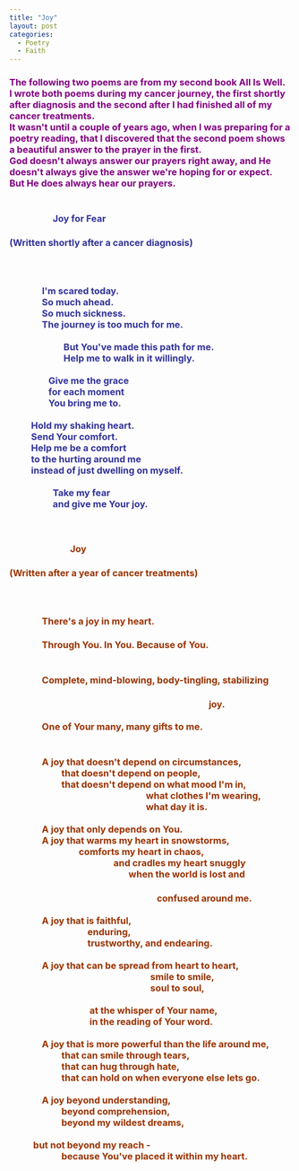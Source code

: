 ```yaml
---
title: "Joy"
layout: post
categories:
  - Poetry
  - Faith
---
```

<h3 style="text-align: left;"><span style="color: #800080;">The following two poems are from my second book All Is Well. </span><br /><span style="color: #800080;"> I wrote both poems during my cancer journey, the first shortly after diagnosis and the second after I had finished all of my cancer treatments.</span><br /><span style="color: #800080;"> It wasn't until a couple of years ago, when I was preparing for a poetry reading, that I discovered that the second poem shows a beautiful answer to the prayer in the first.</span><br /><span style="color: #800080;"> God doesn't always answer our prayers right away, and He doesn't always give the answer we're hoping for or expect.</span><br /><span style="color: #800080;"> But He does always hear our prayers.</span></h3>
<h3 style="text-align: left;"><br /><span style="color: #333399;"><strong>&nbsp; &nbsp; &nbsp; &nbsp; &nbsp; &nbsp; &nbsp; &nbsp; &nbsp; &nbsp; Joy for Fear </strong></span></h3>
<h3 style="text-align: left;"><span style="color: #333399;"><strong>(Written shortly after a cancer diagnosis)</strong></span></h3>
<h3 style="text-align: left;">&nbsp;</h3>
<h3 style="text-align: left;"><span style="color: #333399;"><strong>&nbsp; &nbsp; &nbsp; &nbsp; &nbsp; &nbsp; &nbsp; &nbsp;</strong>I'm scared today.</span><br /><span style="color: #333399;">&nbsp; &nbsp; &nbsp; &nbsp; &nbsp; &nbsp; &nbsp; &nbsp;So much ahead.</span><br /><span style="color: #333399;">&nbsp; &nbsp; &nbsp; &nbsp; &nbsp; &nbsp; &nbsp; &nbsp;So much sickness.</span><br /><span style="color: #333399;">&nbsp; &nbsp; &nbsp; &nbsp; &nbsp; &nbsp; &nbsp; &nbsp;The journey is too much for me.</span><br /> <br /><span style="color: #333399;">&nbsp; &nbsp; &nbsp; &nbsp; &nbsp; &nbsp; &nbsp; &nbsp; &nbsp; &nbsp; &nbsp; &nbsp; &nbsp;But You've made this path for me.</span><br /><span style="color: #333399;">&nbsp; &nbsp; &nbsp; &nbsp; &nbsp; &nbsp; &nbsp; &nbsp; &nbsp; &nbsp; &nbsp; &nbsp; &nbsp;Help me to walk in it willingly.</span><br /> <br /><span style="color: #333399;">&nbsp; &nbsp; &nbsp; &nbsp; &nbsp; &nbsp; &nbsp; &nbsp; &nbsp; Give me the grace</span><br /><span style="color: #333399;">&nbsp; &nbsp; &nbsp; &nbsp; &nbsp; &nbsp; &nbsp; &nbsp; &nbsp; for each moment</span><br /><span style="color: #333399;">&nbsp; &nbsp; &nbsp; &nbsp; &nbsp; &nbsp; &nbsp; &nbsp; &nbsp; You bring me to.</span><br /> <br /><span style="color: #333399;">&nbsp; &nbsp; &nbsp; &nbsp; &nbsp; Hold my shaking heart.</span><br /><span style="color: #333399;">&nbsp; &nbsp; &nbsp; &nbsp; &nbsp; Send Your comfort.</span><br /><span style="color: #333399;">&nbsp; &nbsp; &nbsp; &nbsp; &nbsp; Help me be a comfort</span><br /><span style="color: #333399;">&nbsp; &nbsp; &nbsp; &nbsp; &nbsp; to the hurting around me</span><br /><span style="color: #333399;">&nbsp; &nbsp; &nbsp; &nbsp; &nbsp; instead of just dwelling on myself.</span><br /> <br /><span style="color: #333399;">&nbsp; &nbsp; &nbsp; &nbsp; &nbsp; &nbsp; &nbsp; &nbsp; &nbsp; &nbsp; Take my fear</span><br /><span style="color: #333399;">&nbsp; &nbsp; &nbsp; &nbsp; &nbsp; &nbsp; &nbsp; &nbsp; &nbsp; &nbsp; and give me Your joy.</span><br /> <br /> <br /> <br />&nbsp; &nbsp; &nbsp; &nbsp; &nbsp; &nbsp; &nbsp; &nbsp; &nbsp; &nbsp; &nbsp; &nbsp; &nbsp; &nbsp; <strong><span style="color: #993300;">Joy </span></strong></h3>
<h3 style="text-align: left;"><strong><span style="color: #993300;">(Written after a year of cancer treatments)</span></strong></h3>
<h3 style="text-align: left;">&nbsp;</h3>
<h3 style="text-align: left;"><span style="color: #993300;">&nbsp; &nbsp; &nbsp; &nbsp; &nbsp; &nbsp; &nbsp; &nbsp;There's a joy in my heart.</span></h3>
<h3 style="text-align: left;"><span style="color: #993300;"> &nbsp; &nbsp; &nbsp; &nbsp; &nbsp; &nbsp; &nbsp; &nbsp;Through You. In You. Because of You.</span><br /><span style="color: #993300;">&nbsp; &nbsp; &nbsp; &nbsp; &nbsp; &nbsp; &nbsp; &nbsp;</span></h3>
<h3 style="text-align: left;"><span style="color: #993300;">&nbsp; &nbsp; &nbsp; &nbsp; &nbsp; &nbsp; &nbsp; &nbsp;Complete, mind-blowing, </span><span style="color: #993300;">body-tingling, stabilizing </span></h3>
<h3 style="text-align: left;"><span style="color: #993300;">&nbsp; &nbsp; &nbsp; &nbsp; &nbsp; &nbsp; &nbsp; &nbsp; &nbsp; &nbsp; &nbsp; &nbsp; &nbsp; &nbsp; &nbsp; &nbsp; &nbsp; &nbsp; &nbsp; &nbsp; &nbsp; &nbsp; &nbsp; &nbsp; &nbsp; &nbsp; &nbsp; &nbsp; &nbsp; &nbsp; &nbsp; &nbsp; &nbsp; &nbsp; &nbsp; &nbsp; &nbsp; &nbsp; &nbsp; &nbsp; &nbsp; &nbsp; &nbsp; &nbsp; &nbsp; &nbsp; joy.</span><br /> <br /><span style="color: #993300;">&nbsp; &nbsp; &nbsp; &nbsp; &nbsp; &nbsp; &nbsp; &nbsp;One of Your many, many gifts to me.</span><br /><span style="color: #993300;">&nbsp; &nbsp; &nbsp; &nbsp; &nbsp; &nbsp; &nbsp; &nbsp;</span></h3>
<h3 style="text-align: left;"><span style="color: #993300;">&nbsp; &nbsp; &nbsp; &nbsp; &nbsp; &nbsp; &nbsp; &nbsp;A joy that doesn't depend on circumstances,</span><br /><span style="color: #993300;">&nbsp; &nbsp; &nbsp; &nbsp; &nbsp; &nbsp; &nbsp; &nbsp; &nbsp; &nbsp; &nbsp; &nbsp; that doesn't depend on people,</span><br /><span style="color: #993300;">&nbsp; &nbsp; &nbsp; &nbsp; &nbsp; &nbsp; &nbsp; &nbsp; &nbsp; &nbsp; &nbsp; &nbsp; that doesn't depend on what mood I'm in,</span><br /><span style="color: #993300;">&nbsp; &nbsp; &nbsp; &nbsp; &nbsp; &nbsp; &nbsp; &nbsp; &nbsp; &nbsp; &nbsp; &nbsp; &nbsp; &nbsp; &nbsp; &nbsp; &nbsp; &nbsp; &nbsp; &nbsp; &nbsp; &nbsp; &nbsp; &nbsp; &nbsp; &nbsp; &nbsp; &nbsp; &nbsp; &nbsp; &nbsp; &nbsp;what clothes I'm wearing,</span><br /><span style="color: #993300;">&nbsp; &nbsp; &nbsp; &nbsp; &nbsp; &nbsp; &nbsp; &nbsp; &nbsp; &nbsp; &nbsp; &nbsp; &nbsp; &nbsp; &nbsp; &nbsp; &nbsp; &nbsp; &nbsp; &nbsp; &nbsp; &nbsp; &nbsp; &nbsp; &nbsp; &nbsp; &nbsp; &nbsp; &nbsp; &nbsp; &nbsp; &nbsp;what day it is.</span><br /> <br /><span style="color: #993300;">&nbsp; &nbsp; &nbsp; &nbsp; &nbsp; &nbsp; &nbsp; &nbsp;A joy that only depends on You.</span><br /><span style="color: #993300;">&nbsp; &nbsp; &nbsp; &nbsp; &nbsp; &nbsp; &nbsp; &nbsp;A joy that warms my heart in snowstorms,</span><br /><span style="color: #993300;">&nbsp; &nbsp; &nbsp; &nbsp; &nbsp; &nbsp; &nbsp; &nbsp; &nbsp; &nbsp; &nbsp; &nbsp; &nbsp; &nbsp; &nbsp; &nbsp; comforts my heart in chaos,</span><br /><span style="color: #993300;">&nbsp; &nbsp; &nbsp; &nbsp; &nbsp; &nbsp; &nbsp; &nbsp; &nbsp; &nbsp; &nbsp; &nbsp; &nbsp; &nbsp; &nbsp; &nbsp; &nbsp; &nbsp; &nbsp; &nbsp; &nbsp; &nbsp; &nbsp; &nbsp; and cradles my heart snuggly</span><br /><span style="color: #993300;">&nbsp; &nbsp; &nbsp; &nbsp; &nbsp; &nbsp; &nbsp; &nbsp; &nbsp; &nbsp; &nbsp; &nbsp; &nbsp; &nbsp; &nbsp; &nbsp; &nbsp; &nbsp; &nbsp; &nbsp; &nbsp; &nbsp; &nbsp; &nbsp; &nbsp; &nbsp; &nbsp; &nbsp;when the world is lost </span><span style="color: #993300;">and </span></h3>
<h3 style="text-align: left;"><span style="color: #993300;">&nbsp; &nbsp; &nbsp; &nbsp; &nbsp; &nbsp; &nbsp; &nbsp; &nbsp; &nbsp; &nbsp; &nbsp; &nbsp; &nbsp; &nbsp; &nbsp; &nbsp; &nbsp; &nbsp; &nbsp; &nbsp; &nbsp; &nbsp; &nbsp; &nbsp; &nbsp; &nbsp; &nbsp; &nbsp; &nbsp; &nbsp; &nbsp; &nbsp; &nbsp; confused around me.</span><br /> <br /><span style="color: #993300;">&nbsp; &nbsp; &nbsp; &nbsp; &nbsp; &nbsp; &nbsp; &nbsp;A joy that is faithful,</span><br /><span style="color: #993300;">&nbsp; &nbsp; &nbsp; &nbsp; &nbsp; &nbsp; &nbsp; &nbsp; &nbsp; &nbsp; &nbsp; &nbsp; &nbsp; &nbsp; &nbsp; &nbsp; &nbsp; &nbsp; enduring,</span><br /><span style="color: #993300;">&nbsp; &nbsp; &nbsp; &nbsp; &nbsp; &nbsp; &nbsp; &nbsp; &nbsp; &nbsp; &nbsp; &nbsp; &nbsp; &nbsp; &nbsp; &nbsp; &nbsp; &nbsp; trustworthy, and endearing.</span><br /> <br /><span style="color: #993300;">&nbsp; &nbsp; &nbsp; &nbsp; &nbsp; &nbsp; &nbsp; &nbsp;A joy that can be spread from heart to heart,</span><br /><span style="color: #993300;">&nbsp; &nbsp; &nbsp; &nbsp; &nbsp; &nbsp; &nbsp; &nbsp; &nbsp; &nbsp; &nbsp; &nbsp; &nbsp; &nbsp; &nbsp; &nbsp; &nbsp; &nbsp; &nbsp; &nbsp; &nbsp; &nbsp; &nbsp; &nbsp; &nbsp; &nbsp; &nbsp; &nbsp; &nbsp; &nbsp; &nbsp; &nbsp; &nbsp;smile to smile,</span><br /><span style="color: #993300;">&nbsp; &nbsp; &nbsp; &nbsp; &nbsp; &nbsp; &nbsp; &nbsp; &nbsp; &nbsp; &nbsp; &nbsp; &nbsp; &nbsp; &nbsp; &nbsp; &nbsp; &nbsp; &nbsp; &nbsp; &nbsp; &nbsp; &nbsp; &nbsp; &nbsp; &nbsp; &nbsp; &nbsp; &nbsp; &nbsp; &nbsp; &nbsp; &nbsp;soul to soul,</span><br /> <br /><span style="color: #993300;">&nbsp; &nbsp; &nbsp; &nbsp; &nbsp; &nbsp; &nbsp; &nbsp; &nbsp; &nbsp; &nbsp; &nbsp; &nbsp; &nbsp; &nbsp; &nbsp; &nbsp; &nbsp; &nbsp;at the whisper of Your name,</span><br /><span style="color: #993300;">&nbsp; &nbsp; &nbsp; &nbsp; &nbsp; &nbsp; &nbsp; &nbsp; &nbsp; &nbsp; &nbsp; &nbsp; &nbsp; &nbsp; &nbsp; &nbsp; &nbsp; &nbsp; &nbsp;in the reading of Your word.</span><br /> <br /><span style="color: #993300;">&nbsp; &nbsp; &nbsp; &nbsp; &nbsp; &nbsp; &nbsp; &nbsp;A joy that is more powerful than the life around me,</span><br /><span style="color: #993300;">&nbsp; &nbsp; &nbsp; &nbsp; &nbsp; &nbsp; &nbsp; &nbsp; &nbsp; &nbsp; &nbsp; &nbsp; that can smile through tears,</span><br /><span style="color: #993300;">&nbsp; &nbsp; &nbsp; &nbsp; &nbsp; &nbsp; &nbsp; &nbsp; &nbsp; &nbsp; &nbsp; &nbsp; that can hug through hate,</span><br /><span style="color: #993300;">&nbsp; &nbsp; &nbsp; &nbsp; &nbsp; &nbsp; &nbsp; &nbsp; &nbsp; &nbsp; &nbsp; &nbsp; that can hold on when everyone else lets go.</span><br /> <br /><span style="color: #993300;">&nbsp; &nbsp; &nbsp; &nbsp; &nbsp; &nbsp; &nbsp; &nbsp;A joy beyond understanding,</span><br /><span style="color: #993300;">&nbsp; &nbsp; &nbsp; &nbsp; &nbsp; &nbsp; &nbsp; &nbsp; &nbsp; &nbsp; &nbsp; &nbsp; beyond comprehension,</span><br /><span style="color: #993300;">&nbsp; &nbsp; &nbsp; &nbsp; &nbsp; &nbsp; &nbsp; &nbsp; &nbsp; &nbsp; &nbsp; &nbsp; beyond my wildest dreams,</span><br /> <br /><span style="color: #993300;">&nbsp; &nbsp; &nbsp; &nbsp; &nbsp; &nbsp;but not beyond my reach -</span><br /><span style="color: #993300;">&nbsp; &nbsp; &nbsp; &nbsp; &nbsp; &nbsp; &nbsp; &nbsp; &nbsp; &nbsp; &nbsp; &nbsp; because You've placed it within my heart.</span></h3>
